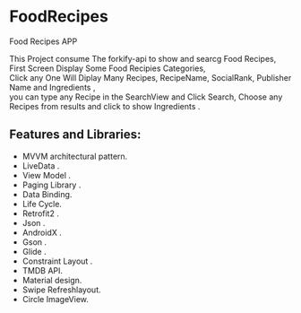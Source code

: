# FoodRecipes
Food Recipes APP

This Project consume The forkify-api to show and searcg Food Recipes, First Screen Display Some Food Recipies Categories, <br/>
Click any One Will Diplay Many Recipes, RecipeName, SocialRank, Publisher Name and Ingredients  , <br/>
you can type any Recipe in the SearchView and Click Search, Choose any Recipes from results and click to show Ingredients .

## Features and Libraries:
 
   - MVVM architectural pattern.<br/>
   - LiveData .<br/>
   - View Model .<br/>
   - Paging Library .<br/>
   - Data Binding.<br/>
   - Life Cycle.<br/>
   - Retrofit2 .<br/>
   - Json .<br/>
   - AndroidX .<br/>
   - Gson .<br/>
   - Glide .<br/>
   - Constraint Layout .<br/>
   - TMDB API.<br/>
   - Material design.<br/>
   - Swipe Refreshlayout.<br/>
   - Circle ImageView. <br/>
